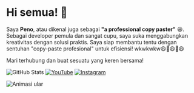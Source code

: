 
# Hi semua! 👋
Saya **Peno**, atau dikenal juga sebagai **"a professional copy paster"** 😆. Sebagai developer pemula dan sangat cupu, saya suka menggabungkan kreativitas dengan solusi praktis. Saya siap membantu tentu dengan sentuhan "copy-paste profesional" untuk efisiensi! wkwkwkw😆🚀😆🚀😆
<!--
- 🔭 Saat ini sedang mengerjakan proyek-proyek menarik di pengembangan mobile Android.
- 🌱 Selalu belajar dan bereksperimen dengan tools dan teknik terbaru di dunia mobile dev.
- 💬 Tanya saya soal Java, Android, atau tips menyelesaikan pekerjaan dengan efektif!
-->
Mari terhubung dan buat sesuatu yang keren bersama!

<!--
### 🔥 Proyek Terbaru
- [Nama Proyek 1](https://github.com/USERNAME/NamaProyek1) - Deskripsi singkat proyek ini
- [Nama Proyek 2](https://github.com/USERNAME/NamaProyek2) - Deskripsi singkat proyek ini
-->


![GitHub Stats](https://github-readme-stats.vercel.app/api?username=penoFahmi&show_icons=true&theme=tokyonight)
[![YouTube](https://img.shields.io/badge/YouTube-FF0000?style=for-the-badge&logo=youtube&logoColor=white)](https://www.youtube.com/channel/UCe9l6F1ZvWIKSOXVP-mC-Qg) 
[![Instagram](https://img.shields.io/badge/Instagram-E4405F?style=for-the-badge&logo=instagram&logoColor=white)](https://www.instagram.com/fahmi.peno)

<!--
![Java](https://img.shields.io/badge/Java-%23ED8B00.svg?style=for-the-badge&logo=java&logoColor=white)
![Android](https://img.shields.io/badge/Android-%3DDC84.svg?style=for-the-badge&logo=android&logoColor=white)
-->
![Animasi ular]( https://raw.githubusercontent.com/{penoFahmi}/{penoFahmi}/output/github-contribution-grid-snake-dark.svg )
